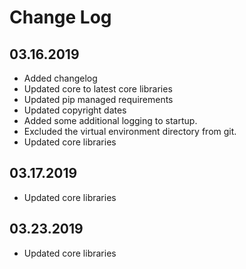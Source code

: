 Change Log
==========

03.16.2019
----------
* Added changelog
* Updated core to latest core libraries
* Updated pip managed requirements
* Updated copyright dates
* Added some additional logging to startup.
* Excluded the virtual environment directory from git.
* Updated core libraries

03.17.2019
----------
* Updated core libraries

03.23.2019
----------
* Updated core libraries
